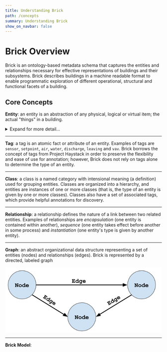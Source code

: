 ```yaml
---
title: Understanding Brick
path: /concepts
summary: Understanding Brick
show_on_navbar: false
---
```


# Brick Overview

Brick is an ontology-based metadata schema that captures the entities and relationships necessary for effective representations of buildings and their subsystems.
Brick describes buildings in a machine readable format to enable programmatic exploration of different operational, structural and functional facets of a building.

## Core Concepts

**Entity**: an entity is an abstraction of any physical, logical or virtual item; the actual "things" in a building.

<details>
<summary>Expand for more detail...</summary>

Physical entities are anything that has a physical presence in the world.
Examples are mechanical equipment such as air handling units, variable air volume boxes, luminaires and lighting systems, networked devices like electric meters, thermostats and electrical vehicle chargers, and spatial elements like rooms and floors.

Virtual entities are anything whose representation is based in software.
Examples are sensing and status points which allow software to read the current state of the world (such as the value of a temperature sensor, the speed of a fan, or the energy consumption of a space heater), and actuation points which allow software to write values (such as temperature setpoints or the brightness of a lighting fixture).

Logical entities are those entities or collections of entities that are defined by a set of rules.
Examples are HVAC zones and Lighting zones.
Concepts such as class names and tags (defined below) also fall into this category.
</details>

---

**Tag**: a tag is an atomic fact or attribute of an entity.
Examples of tags are `sensor`, `setpoint`, `air`, `water`, `discharge`, `leaving` and `vav`.
Brick borrows the concept of tags from Project Haystack in order to preserve the flexibility and ease of use for annotation; however, Brick does not rely on tags alone to determine the type of an entity.

---

**Class**: a class is a named category with intensional meaning (a definition) used for grouping entities.
Classes are organized into a hierarchy, and entities are instances of one or more classes (that is, the type of an entity is given by one or more classes).
Classes also have a set of associated tags, which provide helpful annotations for discovery.

---

**Relationship**: a relationship defines the nature of a link between two related entities.
Examples of relationships are *encapsulation* (one entity is contained within another), *sequence* (one entity takes effect before another in some process) and *instantiation* (one entity's type is given by another entity).

---

**Graph**: an abstract organizational data structure representing a set of entities (nodes) and relationships (edges).
Brick is represented by a directed, labeled graph

![node edge graph example](images/node-edge-graph.png)

---

**Brick Model**:

